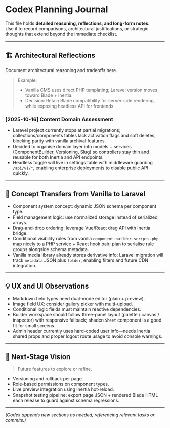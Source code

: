 # Codex Planning Journal

This file holds **detailed reasoning, reflections, and long-form notes**.  
Use it to record comparisons, architectural justifications, or strategic thoughts that extend beyond the immediate checklist.

---

## 🏗️ Architectural Reflections

Document architectural reasoning and tradeoffs here.

> Example:
>
> - Vanilla CMS uses direct PHP templating; Laravel version moves toward Blade + Inertia.
> - Decision: Retain Blade compatibility for server-side rendering, while exposing headless API for frontends.

### [2025-10-16] Content Domain Assessment
- Laravel project currently stops at partial migrations; collections/components tables lack activation flags and soft deletes, blocking parity with vanilla archival features.
- Decided to organise domain layer into models + services (ComponentBuilder, Versioning, Slug) so controllers stay thin and reusable for both Inertia and API endpoints.
- Headless toggle will live in settings table with middleware guarding `/api/v1/*`, enabling enterprise deployments to disable public API quickly.

---

## 🧩 Concept Transfers from Vanilla to Laravel

- Component system concept: dynamic JSON schema per component type.
- Field management logic: use normalized storage instead of serialized arrays.
- Drag-and-drop ordering: leverage Vue/React drag API with Inertia bridge.
- Conditional visibility rules from vanilla `component-builder-scripts.php` map nicely to a PHP service + React hook pair; plan to serialise rule groups alongside schema metadata.
- Vanilla media library already stores derivative info; Laravel migration will track `metadata` JSON plus `folder`, enabling filters and future CDN integration.

---

## 💡 UX and UI Observations

- Markdown field types need dual-mode editor (plain + preview).
- Image field UX: consider gallery picker with multi-upload.
- Conditional logic fields must maintain reactive dependencies.
- Builder workspace should follow three-panel layout (palette / canvas / inspector) with responsive fallback; shadcn `Sheet` component is a good fit for small screens.
- Admin header currently uses hard-coded user info—needs Inertia shared props and proper logout route usage to avoid console warnings.

---

## 🔮 Next-Stage Vision

> Future features to explore or refine.

- Versioning and rollback per page.
- Role-based permissions on component types.
- Live preview integration using Inertia hot-reload.
- Snapshot testing pipeline: export page JSON + rendered Blade HTML each release to guard against schema regressions.

---

_(Codex appends new sections as needed, referencing relevant tasks or commits.)_
